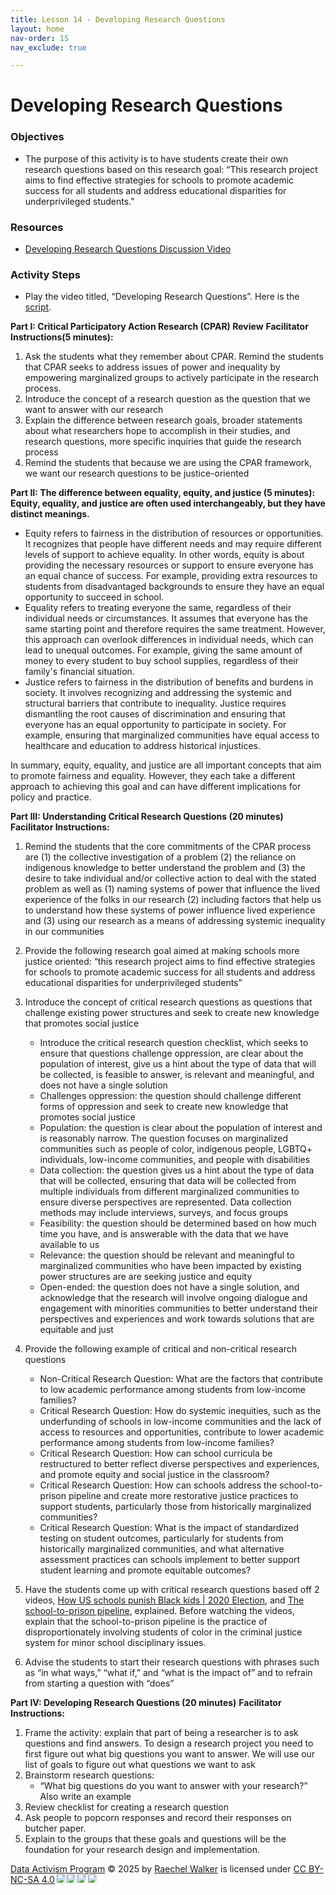 ```yaml
---
title: Lesson 14 - Developing Research Questions
layout: home
nav-order: 15
nav_exclude: true

---
```


# Developing Research Questions

### Objectives
- The purpose of this activity is to have students create their own research questions based on this research goal: “This research project aims to find effective strategies for schools to promote academic success for all students and address educational disparities for underprivileged students.”

### Resources
- <a href = "https://drive.google.com/file/d/1H0c01kDRusnYAaLkYiMquZVM26pfC8LU/view?usp=drive_link">Developing Research Questions Discussion Video</a>


### Activity Steps

- Play the video titled, “Developing Research Questions”. Here is the <a href = "https://docs.google.com/document/u/0/d/1WizO8SOl9qehqo_kqe81c2jG3tmBLMfrAJSkudFkjzI/edit?fromCopy=true&ct=2">script</a>.

**Part I: Critical Participatory Action Research (CPAR) Review**
**Facilitator Instructions(5 minutes):**

1. Ask the students what they remember about CPAR. Remind the students that CPAR seeks to address issues of power and inequality by empowering marginalized groups to actively participate in the research process.
2. Introduce the concept of a research question as the question that we want to answer with our research
3. Explain the difference between research goals, broader statements about what researchers hope to accomplish in their studies, and research questions, more specific inquiries that guide the research process
4. Remind the students that because we are using the CPAR framework, we want our research questions to be justice-oriented


**Part II: The difference between equality, equity, and justice (5 minutes):**
**Equity, equality, and justice are often used interchangeably, but they have distinct meanings.**

- Equity refers to fairness in the distribution of resources or opportunities. It recognizes that people have different needs and may require different levels of support to achieve equality. In other words, equity is about providing the necessary resources or support to ensure everyone has an equal chance of success. For example, providing extra resources to students from disadvantaged backgrounds to ensure they have an equal opportunity to succeed in school.
- Equality refers to treating everyone the same, regardless of their individual needs or circumstances. It assumes that everyone has the same starting point and therefore requires the same treatment. However, this approach can overlook differences in individual needs, which can lead to unequal outcomes. For example, giving the same amount of money to every student to buy school supplies, regardless of their family's financial situation.
- Justice refers to fairness in the distribution of benefits and burdens in society. It involves recognizing and addressing the systemic and structural barriers that contribute to inequality. Justice requires dismantling the root causes of discrimination and ensuring that everyone has an equal opportunity to participate in society. For example, ensuring that marginalized communities have equal access to healthcare and education to address historical injustices.

In summary, equity, equality, and justice are all important concepts that aim to promote fairness and equality. However, they each take a different approach to achieving this goal and can have different implications for policy and practice.

**Part III: Understanding Critical Research Questions (20 minutes)**
**Facilitator Instructions:**

1. Remind the students that the core commitments of the CPAR process are (1) the collective investigation of a problem (2) the reliance on indigenous knowledge to better understand the problem and (3) the desire to take individual and/or collective action to deal with the stated problem as well as (1) naming systems of power that influence the lived experience of the folks in our research (2) including factors that help us to understand how these systems of power influence lived experience and (3) using our research as a means of addressing systemic inequality in our communities

2. Provide the following research goal aimed at making schools more justice oriented: “this research project aims to find effective strategies for schools to promote academic success for all students and address educational disparities for underprivileged students”

3. Introduce the concept of critical research questions as questions that challenge existing power structures and seek to create new knowledge that promotes social justice
    - Introduce the critical research question checklist, which seeks to ensure that questions challenge oppression, are clear about the population of interest, give us a hint about the type of data that will be collected, is feasible to answer, is relevant and meaningful, and does not have a single solution
    - Challenges oppression: the question should challenge different forms of oppression and seek to create new knowledge that promotes social justice
    - Population: the question is clear about the population of interest and is reasonably narrow. The question focuses on marginalized communities such as people of color, indigenous people, LGBTQ+ individuals, low-income communities, and people with disabilities
    - Data collection: the question gives us a hint about the type of data that will be collected, ensuring that data will be collected from multiple individuals from different marginalized communities to ensure diverse perspectives are represented. Data collection methods may include interviews, surveys, and focus groups
    - Feasibility: the question should be determined based on how much time you have, and is answerable with the data that we have available to us
    - Relevance: the question should be relevant and meaningful to marginalized communities who have been impacted by existing power structures are are seeking justice and equity
    - Open-ended: the question does not have a single solution, and acknowledge that the research will involve ongoing dialogue and engagement with minorities communities to better understand their perspectives and experiences and work towards solutions that are equitable and just

4. Provide the following example of critical and non-critical research questions
    - Non-Critical Research Question: What are the factors that contribute to low academic performance among students from low-income families?
    - Critical Research Question: How do systemic inequities, such as the underfunding of schools in low-income communities and the lack of access to resources and opportunities, contribute to lower academic performance among students from low-income families?
    - Critical Research Question: How can school curricula be restructured to better reflect diverse perspectives and experiences, and promote equity and social justice in the classroom?
    - Critical Research Question: How can schools address the school-to-prison pipeline and create more restorative justice practices to support students, particularly those from historically marginalized communities?
    - Critical Research Question:  What is the impact of standardized testing on student outcomes, particularly for students from historically marginalized communities, and what alternative assessment practices can schools implement to better support student learning and promote equitable outcomes?

5. Have the students come up with critical research questions based off 2 videos, <a href = "https://www.youtube.com/watch?v=lFJ37ri-Saw&embeds_referring_euri=https://docs.google.com/&embeds_referring_origin=https://docs.google.com&source_ve_path=MjM4NTE&feature=emb_title">How US schools punish Black kids | 2020 Election</a>, and <a href = "https://www.youtube.com/watch?v=HoKkasEyDOI">The school-to-prison pipeline</a>, explained. Before watching the videos, explain that the school-to-prison pipeline is the practice of disproportionately involving students of color in the criminal justice system for minor school disciplinary issues.

6. Advise the students to start their research questions with phrases such as “in what ways,” “what if,” and “what is the impact of” and to refrain from starting a question with “does”

**Part IV: Developing Research Questions (20 minutes)**
**Facilitator Instructions:**

1. Frame the activity: explain that part of being a researcher is to ask questions and find answers.  To design a research project you need to first figure out what big questions you want to answer.  We will use our list of goals to figure out what questions we want to ask
2. Brainstorm research questions: 
    - “What big questions do you want to answer with your research?”  Also write an example
3. Review checklist for creating a research question 
4. Ask people to popcorn responses and record their responses on butcher paper.
5. Explain to the groups that these goals and questions will be the foundation for your research design and implementation.





<a href="https://creativecommons.org">Data Activism Program</a> © 2025 by <a href="https://creativecommons.org">Raechel Walker</a> is licensed under <a href="https://creativecommons.org/licenses/by-nc-sa/4.0/">CC BY-NC-SA 4.0</a><img src="https://mirrors.creativecommons.org/presskit/icons/cc.svg" style="max-width: 1em;max-height:1em;margin-left: .2em;"><img src="https://mirrors.creativecommons.org/presskit/icons/by.svg" style="max-width: 1em;max-height:1em;margin-left: .2em;"><img src="https://mirrors.creativecommons.org/presskit/icons/nc.svg" style="max-width: 1em;max-height:1em;margin-left: .2em;"><img src="https://mirrors.creativecommons.org/presskit/icons/sa.svg" style="max-width: 1em;max-height:1em;margin-left: .2em;">